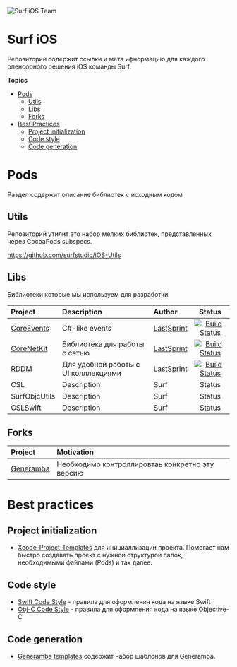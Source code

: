 
![Surf iOS Team](https://raw.githubusercontent.com/surfstudio/iOS_Dev/master/img/surf_logo.png)
# Surf iOS
Репозиторий содержит ссылки и мета ифнормацию для каждого опенсорного решения iOS команды Surf. 

**Topics**

- [Pods](#pods)
  - [Utils](#utils)
  - [Libs](#libs)
  - [Forks](#forks)
- [Best Practices](#best-practices)
  - [Project initialization](#project-initialization)
  - [Code style](#code-style)
  - [Code generation](#code-generation)

# Pods

Раздел содержит описание библиотек с исходным кодом

## Utils

Репозиторий утилит это набор мелких библиотек, представленных через CocoaPods subspecs. 

https://github.com/surfstudio/iOS-Utils

## Libs

Библиотеки которые мы используем для разработки

| Project | Description | Author | Status |
| :----- | :--- | :--- | :---: |
| [CoreEvents](https://github.com/surfstudio/CoreEvents) | C#-like events | [LastSprint](https://github.com/LastSprint) | [![Build Status](https://travis-ci.org/surfstudio/CoreNetKit.svg?branch=master)](https://travis-ci.org/surfstudio/CoreEvents)
| [CoreNetKit](https://github.com/surfstudio/CoreNetKit) | Библиотека для работы с сетью | [LastSprint](https://github.com/LastSprint) | [![Build Status](https://travis-ci.org/surfstudio/CoreNetKit.svg?branch=master)](https://travis-ci.org/surfstudio/CoreNetKit)
| [RDDM](https://github.com/surfstudio/ReactiveDataDisplayManager) | Для удобной работы с UI колллекциями | [LastSprint](https://github.com/LastSprint) | [![Build Status](https://travis-ci.org/surfstudio/ReactiveDataDisplayManager.svg?branch=master&style=flat)](https://travis-ci.org/surfstudio/ReactiveDataDisplayManager)
| CSL | Description | Surf |Status
| SurfObjcUtils | Description | Surf | Status
| CSLSwift | Description | Surf | Status

## Forks

| Project | Motivation |
| :--- | :---- |
| [Generamba](github.com/surfstudio/Generamba) | Необходимо контроллировтаь конкретно эту версию

# Best practices

## Project initialization

- [Xcode-Project-Templates](https://github.com/surfstudio/Xcode-Project-Templates) для инициаллизации проекта.
Помогает нам быстро создавать проект с нужной структурой папок, необходимыми файлами (Pods) и так далее.

## Code style

- [Swift Code Style](https://github.com/surfstudio/SwiftCodestyle) - правила для оформления кода на языке Swift
- [Obj-C Code Style](https://github.com/surfstudio/objective-c-style-guide) - правила для оформления кода на языке Objective-C

## Code generation

- [Generamba templates](https://github.com/surfstudio/generamba-templates) содержит набор шаблонов для Generamba.
